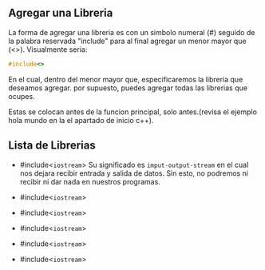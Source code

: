 ## Agregar una Libreria

La forma de agregar una libreria es con un simbolo numeral (#) seguido de la palabra reservada "include" para al final agregar un menor mayor que (<>). Visualmente seria:
```c++
#include<>
```
En el cual, dentro del menor mayor que, especificaremos la libreria que deseamos agregar. por supuesto, puedes agregar todas las librerias que ocupes.

Estas se colocan antes de la funcion principal, solo antes.(revisa el ejemplo hola mundo en la el apartado de inicio c++).

## Lista de Librerias

* #include<`iostream`>
Su significado es `imput-output-stream` en el cual nos dejara recibir entrada y salida de datos.
Sin esto, no podremos ni recibir ni dar nada en nuestros programas.

* #include<`iostream`>



* #include<`iostream`>



* #include<`iostream`>



* #include<`iostream`>



* #include<`iostream`>